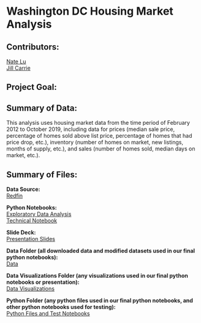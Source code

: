 # Washington DC Housing Market Analysis

## Contributors: 

[Nate Lu](https://github.com/iuniorhsiung)
<br>
[Jill Carrie](https://github.com/JillCarrie)

## Project Goal:


## Summary of Data:

This analysis uses housing market data from the time period of February 2012 to October 2019, including data for prices (median sale price, percentage of homes sold above list price, percentage of homes that had price drop, etc.), inventory (number of homes on market, new listings, months of supply, etc.), and sales (number of homes sold, median days on market, etc.).

## Summary of Files:

**Data Source:**
<br>
[Redfin](https://www.redfin.com/blog/data-center)

**Python Notebooks:**
<br>
[Exploratory Data Analysis]()
<br>
[Technical Notebook]()

**Slide Deck:**
<br>
[Presentation Slides]()

**Data Folder (all downloaded data and modified datasets used in our final python notebooks):**
<br>
[Data]()

**Data Visualizations Folder (any visualizations used in our final python notebooks or presentation):**
<br>
[Data Visualizations]()

**Python Folder (any python files used in our final python notebooks, and other python notebooks used for testing):**
<br>
[Python Files and Test Notebooks]()

